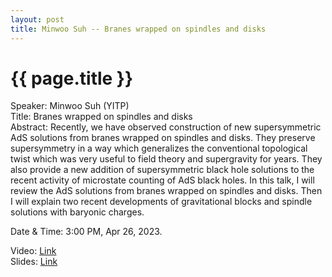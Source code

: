 ```yaml
---
layout: post
title: Minwoo Suh -- Branes wrapped on spindles and disks
---
```


{{ page.title }}
================

Speaker: Minwoo Suh (YITP)  
Title:  Branes wrapped on spindles and disks  
Abstract: Recently, we have observed construction of new supersymmetric AdS solutions from branes wrapped on spindles and disks. They preserve supersymmetry in a way which generalizes the conventional topological twist which was very useful to field theory and supergravity for years. They also provide a new addition of supersymmetric black hole solutions to the recent activity of microstate counting of AdS black holes. In this talk, I will review the AdS solutions from branes wrapped on spindles and disks. Then I will explain two recent developments of gravitational blocks and spindle solutions with baryonic charges.     

Date & Time: 3:00 PM, Apr 26, 2023.  

Video: [Link](https://www.bilibili.com/video/BV1Ga4y1V7FZ/?share_source=copy_web&vd_source=24b177539d23769c10e3e2d6f6e5e60d)  
Slides: [Link]( )